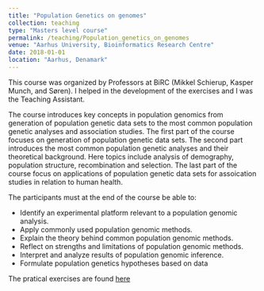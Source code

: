 ```yaml
---
title: "Population Genetics on genomes"
collection: teaching
type: "Masters level course"
permalink: /teaching/Population_genetics_on_genomes
venue: "Aarhus University, Bioinformatics Research Centre"
date: 2018-01-01
location: "Aarhus, Denamark"
---
```


This course was organized by Professors at BiRC (Mikkel Schierup, Kasper Munch, and Søren). 
I helped in the development of the exercises and I was the Teaching Assistant.

The course introduces key concepts in population genomics from generation of population genetic data sets to the most common population genetic analyses and association studies.
The first part of the course focuses on generation of population genetic data sets. The second part introduces the most common population genetic analyses and their theoretical
background. Here topics include analysis of demography, population structure, recombination and selection. The last part of the course focus on applications of population genetic
data sets for assoication studies in relation to human health.

The participants must at the end of the course be able to:

* Identify an experimental platform relevant to a population genomic analysis.
* Apply commonly used population genomic methods.
* Explain the theory behind common population genomic methods.
* Reflect on strengths and limitations of population genomic methods.
* Interpret and analyze results of population genomic inference.
* Formulate population genetics hypotheses based on data

The pratical exercises are found [here](https://github.com/izabelcavassim/PG_2018) 
